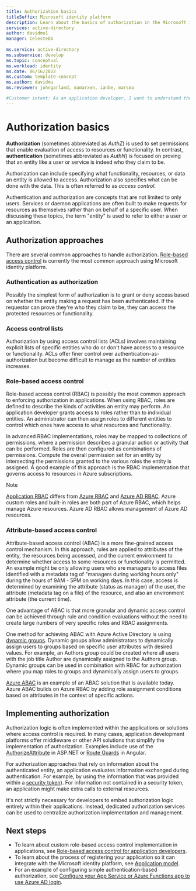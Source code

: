 ```yaml
---
title: Authorization basics
titleSuffix: Microsoft identity platform
description: Learn about the basics of authorization in the Microsoft identity platform.
services: active-directory
author: davidmu1
manager: CelesteDG
 
ms.service: active-directory
ms.subservice: develop
ms.topic: conceptual
ms.workload: identity 
ms.date: 06/16/2022
ms.custom: template-concept
ms.author: davidmu
ms.reviewer: johngarland, mamarxen, ianbe, marsma

#Customer intent: As an application developer, I want to understand the basic concepts of authorization in the Microsoft identity platform.
---
```


# Authorization basics

**Authorization** (sometimes abbreviated as *AuthZ*) is used to set permissions that enable evaluation of access to resources or functionality. In contrast, **authentication** (sometimes abbreviated as *AuthN*) is focused on proving that an entity like a user or service is indeed who they claim to be.

Authorization can include specifying what functionality, resources, or data an entity is allowed to access. Authorization also specifies what can be done with the data. This is often referred to as *access control*.

Authentication and authorization are concepts that are not limited to only users. Services or daemon applications are often built to make requests for resources as themselves rather than on behalf of a specific user. When discussing these topics, the term "entity" is used to refer to either a user or an application.

## Authorization approaches

There are several common approaches to handle authorization. [Role-based access control](./custom-rbac-for-developers.md) is currently the most common approach using Microsoft identity platform.

### Authentication as authorization

Possibly the simplest form of authorization is to grant or deny access based on whether the entity making a request has been authenticated. If the requestor can prove they're who they claim to be, they can access the protected resources or functionality.

### Access control lists

Authorization by using access control lists (ACLs) involves maintaining explicit lists of specific entities who do or don't have access to a resource or functionality. ACLs offer finer control over authentication-as-authorization but become difficult to manage as the number of entities increases.

### Role-based access control

Role-based access control (RBAC) is possibly the most common approach to enforcing authorization in applications. When using RBAC, roles are defined to describe the kinds of activities an entity may perform. An application developer grants access to roles rather than to individual entities. An administrator can then assign roles to different entities to control which ones have access to what resources and functionality.

In advanced RBAC implementations, roles may be mapped to collections of permissions, where a permission describes a granular action or activity that can be performed. Roles are then configured as combinations of permissions. Compute the overall permission set for an entity by intersecting the permissions granted to the various roles the entity is assigned. A good example of this approach is the RBAC implementation that governs access to resources in Azure subscriptions.

> [!NOTE]
> [Application RBAC](./custom-rbac-for-developers.md) differs from [Azure RBAC](../../role-based-access-control/overview.md) and [Azure AD RBAC](../roles/custom-overview.md#understand-azure-ad-role-based-access-control). Azure custom roles and built-in roles are both part of Azure RBAC, which helps manage Azure resources. Azure AD RBAC allows management of Azure AD resources.

### Attribute-based access control

Attribute-based access control (ABAC) is a more fine-grained access control mechanism. In this approach, rules are applied to attributes of the entity, the resources being accessed, and the current environment to determine whether access to some resources or functionality is permitted. An example might be only allowing users who are managers to access files identified with a metadata tag of "managers during working hours only" during the hours of 9AM - 5PM on working days. In this case, access is determined by examining the attribute (status as manager) of the user, the attribute (metadata tag on a file) of the resource, and also an environment attribute (the current time).

One advantage of ABAC is that more granular and dynamic access control can be achieved through rule and condition evaluations without the need to create large numbers of very specific roles and RBAC assignments.

One method for achieving ABAC with Azure Active Directory is using [dynamic groups](../enterprise-users/groups-create-rule.md). Dynamic groups allow administrators to dynamically assign users to groups based on specific user attributes with desired values.  For example, an Authors group could be created where all users with the job title Author are dynamically assigned to the Authors group. Dynamic groups can be used in combination with RBAC for authorization where you map roles to groups and dynamically assign users to groups.

[Azure ABAC](../../role-based-access-control/conditions-overview.md) is an example of an ABAC solution that is available today. Azure ABAC builds on Azure RBAC by adding role assignment conditions based on attributes in the context of specific actions.

## Implementing authorization

Authorization logic is often implemented within the applications or solutions where access control is required. In many cases, application development platforms offer middleware or other API solutions that simplify the implementation of authorization. Examples include use of the [AuthorizeAttribute](/aspnet/core/security/authorization/simple?view=aspnetcore-5.0&preserve-view=true) in ASP.NET or [Route Guards](./scenario-spa-sign-in.md?tabs=angular2#sign-in-with-a-pop-up-window) in Angular.

For authorization approaches that rely on information about the authenticated entity, an application evaluates information exchanged during authentication. For example, by using the information that was provided within a [security token](./security-tokens.md)). For information not contained in a security token, an application might make extra calls to external resources.

It's not strictly necessary for developers to embed authorization logic entirely within their applications. Instead, dedicated authorization services can be used to centralize authorization implementation and management.


## Next steps

- To learn about custom role-based access control implementation in applications, see [Role-based access control for application developers](./custom-rbac-for-developers.md).
- To learn about the process of registering your application so it can integrate with the Microsoft identity platform, see [Application model](./application-model.md).
- For an example of configuring simple authentication-based authorization, see [Configure your App Service or Azure Functions app to use Azure AD login](../../app-service/configure-authentication-provider-aad.md).